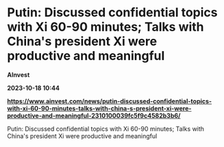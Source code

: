 # Putin: Discussed confidential topics with Xi 60-90 minutes; Talks with China's president Xi were productive and meaningful
**AInvest**

**2023-10-18 10:44**

**https://www.ainvest.com/news/putin-discussed-confidential-topics-with-xi-60-90-minutes-talks-with-china-s-president-xi-were-productive-and-meaningful-2310100039fc5f9c4582b3b6/**

Putin: Discussed confidential topics with Xi 60-90 minutes; Talks with China's president Xi were productive and meaningful